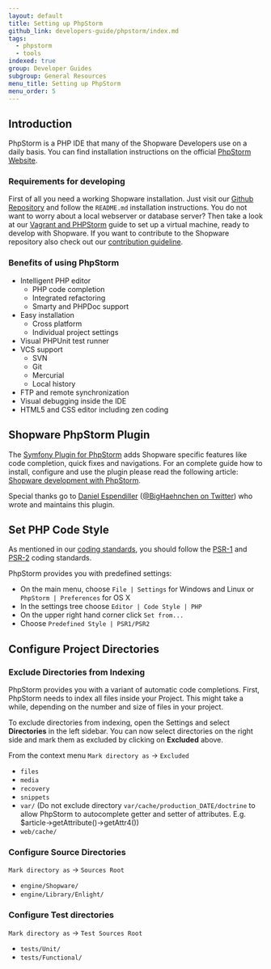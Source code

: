 ```yaml
---
layout: default
title: Setting up PhpStorm
github_link: developers-guide/phpstorm/index.md
tags:
  - phpstorm
  - tools
indexed: true
group: Developer Guides
subgroup: General Resources
menu_title: Setting up PhpStorm
menu_order: 5
---
```


<div class="toc-list"></div>

## Introduction

PhpStorm is a PHP IDE that many of the Shopware Developers use on a daily basis.
You can find installation instructions on the official [PhpStorm Website](https://www.jetbrains.com/phpstorm/).

### Requirements for developing

First of all you need a working Shopware installation. Just visit our [Github Repository](https://github.com/shopware/shopware) 
and follow the `README.md` installation instructions. You do not want to worry about a local webserver or database server?
Then take a look at our [Vagrant and PHPStorm](/developers-guide/vagrant-phpstorm/) guide to set up a virtual
machine, ready to develop with Shopware. If you want to contribute to the Shopware repository also check out our
[contribution guideline](/community/contribution-guideline/).


### Benefits of using PhpStorm

- Intelligent PHP editor
  - PHP code completion
  - Integrated refactoring
  - Smarty and PHPDoc support
- Easy installation
  - Cross platform
  - Individual project settings
- Visual PHPUnit test runner
- VCS support
  - SVN
  - Git
  - Mercurial
  - Local history
- FTP and remote synchronization
- Visual debugging inside the IDE
- HTML5 and CSS editor including zen coding

## Shopware PhpStorm Plugin

The [Symfony Plugin for PhpStorm](https://plugins.jetbrains.com/plugin/7219) adds Shopware specific features like code completion, quick fixes and navigations.
For an complete guide how to install, configure and use the plugin please read the following article: [Shopware development with PhpStorm](https://confluence.jetbrains.com/display/PhpStorm/Shopware+development+with+PhpStorm).

Special thanks go to [Daniel Espendiller](https://github.com/haehnchen/) ([@BigHaehnchen on Twitter](https://twitter.com/bighaehnchen)) who wrote and maintains this plugin.

## Set PHP Code Style

As mentioned in our [coding standards](/developers-guide/coding-standards/), you should follow the [PSR-1](https://github.com/php-fig/fig-standards/blob/master/accepted/PSR-1-basic-coding-standard.md) and [PSR-2](https://github.com/php-fig/fig-standards/blob/master/accepted/PSR-2-coding-style-guide.md) coding standards. 

PhpStorm provides you with predefined settings:

- On the main menu, choose `File | Settings` for Windows and Linux or `PhpStorm | Preferences` for OS X
- In the settings tree choose `Editor | Code Style | PHP`
- On the upper right hand corner click `Set from...`
- Choose `Predefined Style | PSR1/PSR2`

## Configure Project Directories

### Exclude Directories from Indexing

PhpStorm provides you with a variant of automatic code completions. First, PhpStorm needs to index all files inside your Project. This might take a while, depending on the number and size of files in your project.

To exclude directories from indexing, open the Settings and select **Directories** in the left sidebar.
 You can now select directories on the right side and mark them as excluded by clicking on **Excluded** above.

From the context menu `Mark directory as` -> `Excluded`

- `files`
- `media`
- `recovery`
- `snippets`
- `var/` (Do not exclude directory `var/cache/production_DATE/doctrine` to allow PhpStorm to autocomplete getter and setter of attributes. E.g. $article->getAttribute()->getAttr4())
- `web/cache/`

### Configure Source Directories

`Mark directory as` -> `Sources Root`

- `engine/Shopware/`
- `engine/Library/Enlight/`

### Configure Test directories 

`Mark directory as` -> `Test Sources Root`

- `tests/Unit/`
- `tests/Functional/`

